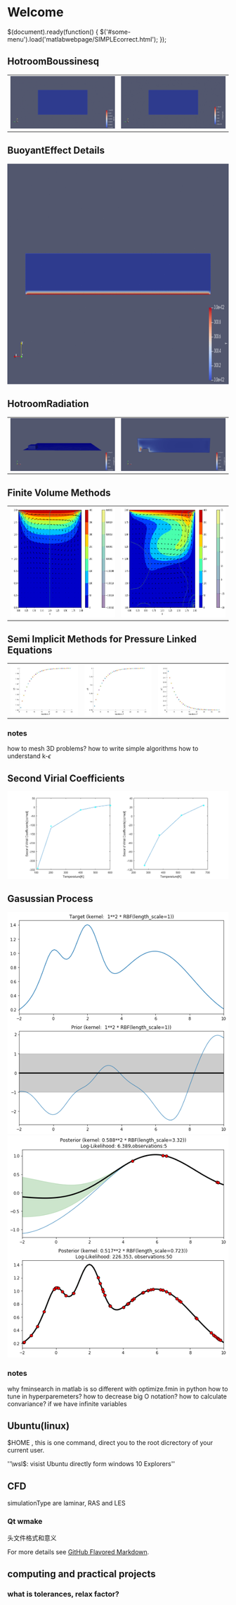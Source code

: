 
# Welcome
$(document).ready(function() {
    $('#some-menu').load('matlabwebpage/SIMPLEcorrect.html');
});
## HotroomBoussinesq
<table><tr><td><img src='images/hotbuoalpha.gif'></td><td><img src='images/hotBuou.gif'></td></tr></table>

## BuoyantEffect Details
<img src="images/ezgif-2-09c37c986467.gif" alt="alt text" width="1200" height="500" class="center">

## HotroomRadiation
<table><tr><td><img src='images/initial.png'></td><td><img src='images/steady.png'></td></tr></table>

## Finite Volume Methods
<table><tr><td><img src='images/1000vsmall.png' alt="alt text" width="410" height="250"></td><td><img src='images/1000.png' alt="alt text" width="410" height="250"></td></tr></table>

## Semi Implicit Methods for Pressure Linked Equations
<table><tr><td><img src='images/uA.jpg'></td><td><img src='images/uB.jpg'></td><td><img src='images/p2.jpg'></td></tr></table>

### notes
how to mesh 3D problems?
how to write simple algorithms
how to understand k-$\epsilon$

## Second Virial Coefficients
![](images/SecondVirial.png)

## Gasussian Process
![](images/gptarget.png)
![](images/gpoptimization.png)

### notes
why fminsearch in matlab is so different with optimize.fmin in python
how to tune in hyperparemeters?
how to decrease big O notation?
how to calculate convariance? if we have infinite variables

## Ubuntu(linux)
$HOME , this is one command, direct you to the root dicrectory of your current user.

''\\wsl$\: visist Ubuntu directly form windows 10 Explorers''

## CFD
simulationType are laminar, RAS and LES

### Qt wmake
头文件格式和意义  

For more details see [GitHub Flavored Markdown](https://guides.github.com/features/mastering-markdown/).
## computing and practical projects

### what is tolerances, relax factor?
